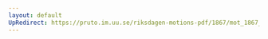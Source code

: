 ```yaml
---
layout: default
UpRedirect: https://pruto.im.uu.se/riksdagen-motions-pdf/1867/mot_1867__ak__1/mot_1867__ak__1-007.pdf
---
```

